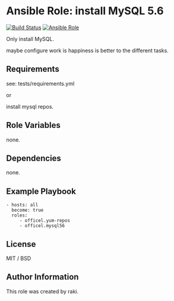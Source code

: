 Ansible Role: install MySQL 5.6
=========

[![Build Status](https://travis-ci.org/officel/ansible-role-mysql56.svg?branch=master)](https://travis-ci.org/officel/ansible-role-mysql56)
[![Ansible Role](https://img.shields.io/badge/galaxy-officel.mysql56-blue.svg?maxAge=2592000)](https://galaxy.ansible.com/officel/mysql56/)

Only install MySQL.

maybe configure work is happiness is better to the different tasks.

Requirements
------------

see: tests/requirements.yml

or 

install mysql repos.

Role Variables
--------------

none.

Dependencies
------------

none.

Example Playbook
----------------

    - hosts: all
      become: true
      roles:
         - officel.yum-repos
         - officel.mysql56

License
-------

MIT / BSD


Author Information
------------------

This role was created by raki.
